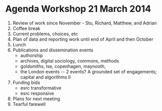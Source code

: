 # Agenda Workshop 21 March 2014

1. Review of work since November - Stu, Richard, Matthew, and Adrian
2. Coffee break
3. Current problems, choices, etc
4. Plan of data and reporting work until end of April and then October
5. Lunch
6. Publications and dissemination events 
	- authorship
	- archives, digital sociology, commons, methods
	- goldsmiths, lse, copenhagen, maynooth, 
	- the London events -- 2 events? A grounded set of engagements; capital and algorithms II
7. Funding bids
	- esrc transformative
	- esrc responsive
8. Plans for next meeting
9. Tearful farewell

